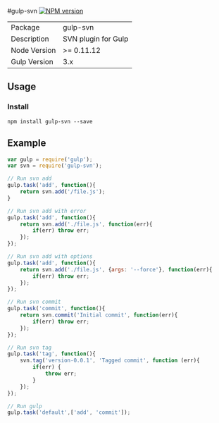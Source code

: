 #gulp-svn
[![NPM version](https://badge.fury.io/js/gulp-svn.png)](http://badge.fury.io/js/gulp-svn)
<table>
<tr>
<td>Package</td><td>gulp-svn</td>
</tr>
<tr>
<td>Description</td>
<td>SVN plugin for Gulp</td>
</tr>
<tr>
<td>Node Version</td>
<td>>= 0.11.12</td>
</tr>
<tr>
<td>Gulp Version</td>
<td>3.x</td>
</tr>
</table>

## Usage
### Install
    npm install gulp-svn --save

## Example
```javascript
var gulp = require('gulp');
var svn = require('gulp-svn');

// Run svn add
gulp.task('add', function(){
    return svn.add('/file.js');
}

// Run svn add with error
gulp.task('add', function(){
    return svn.add('./file.js', function(err){
        if(err) throw err;
    });
});

// Run svn add with options
gulp.task('add', function(){
    return svn.add('./file.js', {args: '--force'}, function(err){
        if(err) throw err;
    });
});

// Run svn commit
gulp.task('commit', function(){
    return svn.commit('Initial commit', function(err){
        if(err) throw err;
    });
});

// Run svn tag
gulp.task('tag', function(){
    svn.tag('version-0.0.1', 'Tagged commit', function (err){
        if(err) {
            throw err;
        }
    });
});

// Run gulp
gulp.task('default',['add', 'commit']);
```

